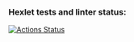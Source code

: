 ### Hexlet tests and linter status:
[![Actions Status](https://github.com/BuilovAlmaty/python-project-50/actions/workflows/hexlet-check.yml/badge.svg)](https://github.com/BuilovAlmaty/python-project-50/actions)
